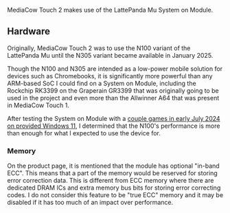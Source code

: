 MediaCow Touch 2 makes use of the LattePanda Mu System on Module.

## Hardware
Originally, MediaCow Touch 2 was to use the N100 variant of the LattePanda Mu until the N305 variant became available in January 2025.

Though the N100 and N305 are intended as a low-power mobile solution for devices such as Chromebooks, it is significantly more powerful than any ARM-based SoC I could find on a System on Module, including the Rockchip RK3399 on the Graperain GR3399 that was originally going to be used in the project and even more than the Allwinner A64 that was present in MediaCow Touch 1.

After testing the System on Module with a [couple games in early July 2024 on provided Windows 11](/blog/mct2_p1/), I determined that the N100's performance is more than enough for what I expected to use the device for. 

### Memory
On the product page, it is mentioned that the module has optional "in-band ECC". This means that a part of the memory would be reserved for storing error correction data. This is different from ECC memory where there are dedicated DRAM ICs and extra memory bus bits for storing error correcting codes. I do not consider this feature to be "true ECC" memory and it may be disabled if it has too much of an impact over performance.

